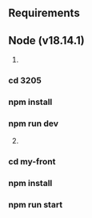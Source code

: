 ## Requirements
## Node (v18.14.1)

1.
### cd 3205
### npm install
### npm run dev
2.
### cd my-front
### npm install
### npm run start
